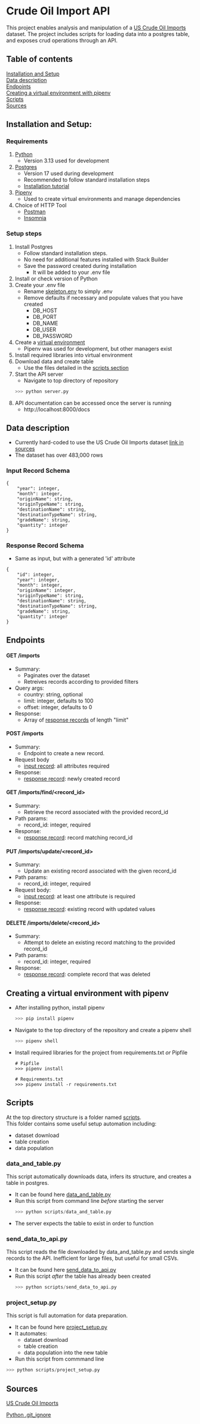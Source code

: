 # Crude Oil Import API
This project enables analysis and manipulation of a [US Crude Oil Imports](https://www.kaggle.com/datasets/alistairking/u-s-crude-oil-imports) dataset.
The project includes scripts for loading data into a postgres table, and exposes crud operations through an API. 

## Table of contents
[Installation and Setup](#installation-and-setup)  
[Data description](#data-description)  
[Endpoints](#endpionts)  
[Creating a virtual environment with pipenv](#creating-a-virtual-environment-with-pipenv)  
[Scripts](#scripts)  
[Sources](#sources)  

## Installation and Setup:
### Requirements
1. [Python](https://www.python.org/downloads/)
    - Version 3.13 used for development
2. [Postgres](https://www.postgresql.org/download/)  
    - Version 17 used during development
    - Recommended to follow standard installation steps
    - [Installation tutorial](https://www.youtube.com/watch?v=GpqJzWCcQXY&t=568s)
3. [Pipenv](https://pipenv.pypa.io/en/latest/)
    - Used to create virtual environments and manage dependencies  
4. Choice of HTTP Tool
    - [Postman](https://www.postman.com/downloads/)
    - [Insomnia](https://insomnia.rest/download)

### Setup steps
1. Install Postgres  
    - Follow standard installation steps.  
    - No need for additional features installed with Stack Builder  
    - Save the password created during installation  
        - It will be added to your .env file  
2. Install or check version of Python  
3. Create your .env file
    - Rename [skeleton.env](skeleton.env) to simply .env
    - Remove defaults if necessary and populate values that you have created
        - DB_HOST
        - DB_PORT
        - DB_NAME
        - DB_USER
        - DB_PASSWORD
4. Create a [virtual environment](#creating-a-virtual-environment-with-pipenv)
    - Pipenv was used for development, but other managers exist
5. Install required libraries into virtual environment
6. Download data and create table
    - Use the files detailed in the [scripts section](#scripts)
6. Start the API server
    - Navigate to top directory of repository
    ```python
    >>> python server.py
    ```
7. API documentation can be accessed once the server is running
    - http://localhost:8000/docs

## Data description
- Currently hard-coded to use the US Crude Oil Imports dataset [link in sources](#sources)
- The dataset has over 483,000 rows

### Input Record Schema
```
{
    "year": integer,
    "month": integer,
    "originName": string,
    "originTypeName": string,
    "destinationName": string,
    "destinationTypeName": string,
    "gradeName": string,
    "quantity": integer
}
```

### Response Record Schema
- Same as input, but with a generated 'id' attribute
```
{
    "id": integer,
    "year": integer,
    "month": integer,
    "originName": integer,
    "originTypeName": string,
    "destinationName": string,
    "destinationTypeName": string,
    "gradeName": string,
    "quantity": integer
}
```

## Endpoints
#### GET /imports
- Summary:
    - Paginates over the dataset
    - Retreives records according to provided filters
- Query args:  
    - country: string, optional
    - limit: integer, defaults to 100
    - offset: integer, defaults to 0
- Response:
    - Array of [response records](#response-record-schema) of length "limit"

#### POST /imports
- Summary:
    - Endpoint to create a new record.  
- Request body
    - [input record](#input-record-schema): all attributes required
- Response:
    - [response record](#response-record-schema): newly created record

#### GET /imports/find/<record_id>
- Summary:
    - Retrieve the record associated with the provided record_id
- Path params:
    - record_id: integer, required
- Response:
    - [response record](#response-record-schema): record matching record_id

#### PUT /imports/update/<record_id>
- Summary:
    - Update an existing record associated with the given record_id
- Path params:
    - record_id: integer, required
- Request body:
    - [input record](#input-record-schema): at least one attribute is required
- Response: 
    - [response record](#response-record-schema): existing record with updated values

#### DELETE /imports/delete/<record_id>
- Summary: 
    - Attempt to delete an existing record matching to the provided record_id
- Path params:
    - record_id: integer, required
- Response:
    - [response record](#response-record-schema): complete record that was deleted


## Creating a virtual environment with pipenv
- After installing python, install pipenv
    ```python
    >>> pip install pipenv
    ```
- Navigate to the top directory of the repository and create a pipenv shell
    ```python
    >>> pipenv shell
    ```
- Install required libraries for the project from requirements.txt *or* Pipfile
    ```
    # Pipfile
    >>> pipenv install
    ```
    ```
    # Requirements.txt
    >>> pipenv install -r requirements.txt
    ```

## Scripts
At the top directory structure is a folder named [scripts](scripts).  
This folder contains some useful setup automation including:
- dataset download
- table creation
- data population

### data_and_table.py
This script automatically downloads data, infers its structure, and creates a table in postgres.
- It can be found here [data_and_table.py](scripts/data_and_table.py)
- Run this script from command line *before* starting the server
    ```python
    >>> python scripts/data_and_table.py
    ```
- The server expects the table to exist in order to function

### send_data_to_api.py
This script reads the file downloaded by data_and_table.py and sends single records to the API. Inefficient for large files, but useful for small CSVs.
- It can be found here [send_data_to_api.py](scripts/send_data_to_api.py)
- Run this script *after* the table has already been created
    ```python
    >>> python scripts/send_data_to_api.py
    ```

### project_setup.py
This script is full automation for data preparation.
- It can be found here [project_setup.py](scripts/project_setup.py)
- It automates:
    - dataset download
    - table creation
    - data population into the new table
- Run this script from commmand line
```python
>>> python scripts/project_setup.py
```


## Sources

[US Crude Oil Imports](https://www.kaggle.com/datasets/alistairking/u-s-crude-oil-imports)

[Python .git_ignore](https://github.com/github/gitignore/blob/main/Python.gitignore)
